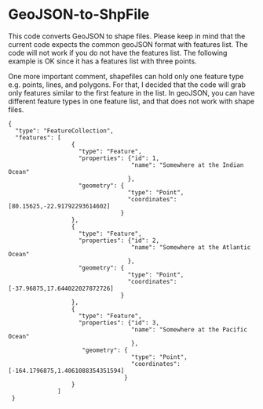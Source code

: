 # GeoJSON-to-ShpFile


This code converts GeoJSON to shape files. Please keep in mind that the current code expects the common geoJSON format with features list. The code will not work if you do not have the features list. The following example is OK since it has a features list with three points. 

One more important comment, shapefiles can hold only one feature type e.g. points, lines, and polygons. For that, I decided that the code will grab only features similar to the first feature in the list. In geoJSON, you can have different feature types in one feature list, and that does not work with shape files.  


```
{   
  "type": "FeatureCollection",
  "features": [
                  {
                    "type": "Feature",
                    "properties": {"id": 1,
                                   "name": "Somewhere at the Indian Ocean"
                                  },       
                    "geometry": {
                                  "type": "Point",
                                  "coordinates": [80.15625,-22.91792293614602]       
                                }
                  },
                  {
                    "type": "Feature",
                    "properties": {"id": 2,
                                   "name": "Somewhere at the Atlantic Ocean"
                                  },
                    "geometry": {
                                  "type": "Point",
                                  "coordinates": [-37.96875,17.644022027872726]
                                }
                  },
                  {
                    "type": "Feature",
                    "properties": {"id": 3,
                                   "name": "Somewhere at the Pacific Ocean"
                                   },
                     "geometry": {
                                   "type": "Point",
                                   "coordinates": [-164.1796875,1.4061088354351594]
                                 }
                  }
              ]
 }
 ```
